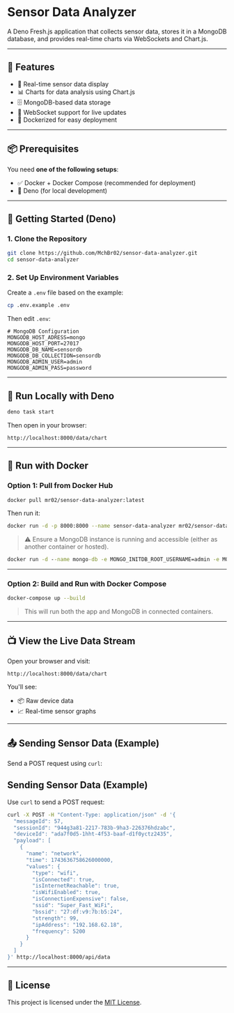 # Sensor Data Analyzer

A Deno Fresh.js application that collects sensor data, stores it in a MongoDB database, and provides real-time charts via WebSockets and Chart.js.

---

## 🚀 Features

- 📡 Real-time sensor data display
- 📊 Charts for data analysis using Chart.js
- 🗄️ MongoDB-based data storage
- 🔌 WebSocket support for live updates
- 🐳 Dockerized for easy deployment

---

## 📦 Prerequisites

You need **one of the following setups**:

- ✅ Docker + Docker Compose (recommended for deployment)
- 🧪 Deno (for local development)

---

## 🔧 Getting Started (Deno)

### 1. Clone the Repository

```bash
git clone https://github.com/MchBr02/sensor-data-analyzer.git
cd sensor-data-analyzer
```

### 2. Set Up Environment Variables

Create a `.env` file based on the example:

```bash
cp .env.example .env
```

Then edit `.env`:

```env
# MongoDB Configuration
MONGODB_HOST_ADRESS=mongo
MONGODB_HOST_PORT=27017
MONGODB_DB_NAME=sensordb
MONGODB_DB_COLLECTION=sensordb
MONGODB_ADMIN_USER=admin
MONGODB_ADMIN_PASS=password
```

---

## 🧪 Run Locally with Deno

```bash
deno task start
```

Then open in your browser:

```
http://localhost:8000/data/chart
```

---

## 🐳 Run with Docker

### Option 1: Pull from Docker Hub

```bash
docker pull mr02/sensor-data-analyzer:latest
```

Then run it:

```bash
docker run -d -p 8000:8000 --name sensor-data-analyzer mr02/sensor-data-analyzer:latest
```

> ⚠️ Ensure a MongoDB instance is running and accessible (either as another container or hosted).
```cmd
docker run -d --name mongo-db -e MONGO_INITDB_ROOT_USERNAME=admin -e MONGO_INITDB_ROOT_PASSWORD=password -p 27017:27017 mongo:latest
```

---

### Option 2: Build and Run with Docker Compose

```bash
docker-compose up --build
```

> This will run both the app and MongoDB in connected containers.

---

## 📺 View the Live Data Stream

Open your browser and visit:

```
http://localhost:8000/data/chart
```

You'll see:
- 📦 Raw device data
- 📈 Real-time sensor graphs

---

## 📤 Sending Sensor Data (Example)

Send a POST request using `curl`:

## Sending Sensor Data (Example)
Use `curl` to send a POST request:
```bash
curl -X POST -H "Content-Type: application/json" -d '{
  "messageId": 57,
  "sessionId": "944g3a81-2217-783b-9ha3-226376hdzabc",
  "deviceId": "ada7f0d5-1hht-4f53-baaf-d1f0yctz2435",
  "payload": [
    {
      "name": "network",
      "time": 1743636758626000000,
      "values": {
        "type": "wifi",
        "isConnected": true,
        "isInternetReachable": true,
        "isWifiEnabled": true,
        "isConnectionExpensive": false,
        "ssid": "Super_Fast_WiFi",
        "bssid": "27:df:v9:7b:b5:24",
        "strength": 99,
        "ipAddress": "192.168.62.18",
        "frequency": 5200
      }
    }
  ]
}' http://localhost:8000/api/data
```


---

## 📄 License

This project is licensed under the [MIT License](LICENSE.md).